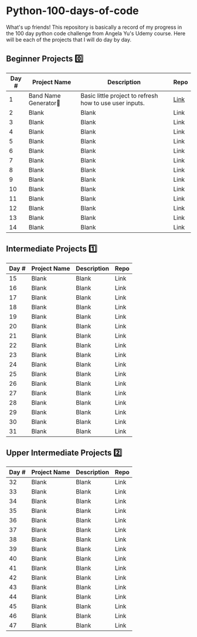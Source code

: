 # Python-100-days-of-code
What's up friends! This repository is basically a record of my progress in the 100 day python code challenge from Angela Yu's Udemy course. Here will be each of the projects that I will do day by day.

## **Beginner Projects 0️⃣**

| Day #         | Project Name         | Description   | Repo          |
| ------------- | -------------        | ------------- | ------------- |
| 1             | Band Name Generator🥁 | Basic little project to refresh how to use user inputs.  | [Link](https://github.com/emmoscript/Python-100-days-of-code/blob/61f8e6947373690198a44deb77e1fbcb637e6a58/Beginner/Day%201/main.py)  |
| 2             | Blank         | Blank  | Link  |
| 3             | Blank         | Blank  | Link  |
| 4             | Blank         | Blank  | Link  |
| 5             | Blank         | Blank  | Link  |
| 6             | Blank         | Blank  | Link  |
| 7             | Blank         | Blank  | Link  |
| 8             | Blank         | Blank  | Link  |
| 9             | Blank         | Blank  | Link  |
| 10            | Blank         | Blank  | Link  |
| 11            | Blank         | Blank  | Link  |
| 12            | Blank         | Blank  | Link  |
| 13            | Blank         | Blank  | Link  |
| 14            | Blank         | Blank  | Link  |

## **Intermediate Projects 1️⃣**

| Day #         | Project Name         | Description   | Repo          |
| ------------- | -------------        | ------------- | ------------- |
| 15            | Blank                | Blank         | Link          |
| 16            | Blank                | Blank         | Link          |
| 17            | Blank                | Blank         | Link          |
| 18            | Blank                | Blank         | Link          |
| 19            | Blank                | Blank         | Link          |
| 20            | Blank                | Blank         | Link          |
| 21            | Blank                | Blank         | Link          |
| 22            | Blank                | Blank         | Link          |
| 23            | Blank                | Blank         | Link          |
| 24            | Blank                | Blank         | Link          |
| 25            | Blank                | Blank         | Link          |
| 26            | Blank                | Blank         | Link          |
| 27            | Blank                | Blank         | Link          |
| 28            | Blank                | Blank         | Link          |
| 29            | Blank                | Blank         | Link          |
| 30            | Blank                | Blank         | Link          |
| 31            | Blank                | Blank         | Link          |

## **Upper Intermediate Projects 2️⃣**

| Day #         | Project Name         | Description   | Repo          |
| ------------- | -------------        | ------------- | ------------- |
| 32            | Blank                | Blank         | Link          |
| 33            | Blank                | Blank         | Link          |
| 34            | Blank                | Blank         | Link          |
| 35            | Blank                | Blank         | Link          |
| 36            | Blank                | Blank         | Link          |
| 37            | Blank                | Blank         | Link          |
| 38            | Blank                | Blank         | Link          |
| 39            | Blank                | Blank         | Link          |
| 40            | Blank                | Blank         | Link          |
| 41            | Blank                | Blank         | Link          |
| 42            | Blank                | Blank         | Link          |
| 43            | Blank                | Blank         | Link          |
| 44            | Blank                | Blank         | Link          |
| 45            | Blank                | Blank         | Link          |
| 46            | Blank                | Blank         | Link          |
| 47            | Blank                | Blank         | Link          |
